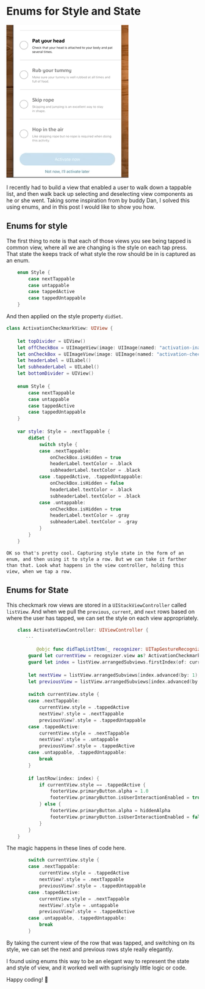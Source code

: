 # Enums for Style and State

![table](images/enums-style-state-demo.gif)

I recently had to build a view that enabled a user to walk down a tappable list, and then walk back up selecting and deselecting view components as he or she went. Taking some inspiration from by buddy Dan, I solved this using enums, and in this post I would like to show you how.

## Enums for style

The first thing to note is that each of those views you see being tapped is common view, where all we are changing is the style on each tap press. That state the keeps track of what style the row should be in is captured as an enum.

```swift
    enum Style {
        case nextTappable
        case untappable
        case tappedActive
        case tappedUntappable
    }
```

And then applied on the style property `didSet`.

```swift
class ActivationCheckmarkView: UIView {

    let topDivider = UIView()
    let offCheckBox = UIImageView(image: UIImage(named: "activation-inactive-circle"))
    let onCheckBox = UIImageView(image: UIImage(named: "activation-checkmark"))
    let headerLabel = UILabel()
    let subheaderLabel = UILabel()
    let bottomDivider = UIView()

    enum Style {
        case nextTappable
        case untappable
        case tappedActive
        case tappedUntappable
    }

    var style: Style = .nextTappable {
        didSet {
            switch style {
            case .nextTappable:
                onCheckBox.isHidden = true
                headerLabel.textColor = .black
                subheaderLabel.textColor = .black
            case .tappedActive, .tappedUntappable:
                onCheckBox.isHidden = false
                headerLabel.textColor = .black
                subheaderLabel.textColor = .black
            case .untappable:
                onCheckBox.isHidden = true
                headerLabel.textColor = .gray
                subheaderLabel.textColor = .gray
            }
        }
    }
```
    
    OK so that's pretty cool. Capturing style state in the form of an enum, and then using it to style a row. But we can take it farther than that. Look what happens in the view controller, holding this view, when we tap a row.
    
## Enums for State

This checkmark row views are stored in a `UIStackViewController` called `listView`. And when we pull the `previous`, `current`, and `next` rows based on where the user has tapped, we can set the style on each view appropriately.


```swift
    class ActivateViewController: UIViewController {
       ...
       
           @objc func didTapListItem(_ recognizer: UITapGestureRecognizer) {
        guard let currentView = recognizer.view as? ActivationCheckmarkView else { return }
        guard let index = listView.arrangedSubviews.firstIndex(of: currentView) else { return }
        
        let nextView = listView.arrangedSubviews[index.advanced(by: 1), default: nil] as? ActivationCheckmarkView
        let previousView = listView.arrangedSubviews[index.advanced(by: -1), default: nil] as? ActivationCheckmarkView

        switch currentView.style {
        case .nextTappable:
            currentView.style = .tappedActive
            nextView?.style = .nextTappable
            previousView?.style = .tappedUntappable
        case .tappedActive:
            currentView.style = .nextTappable
            nextView?.style = .untappable
            previousView?.style = .tappedActive
        case .untappable, .tappedUntappable:
            break
        }

        if lastRow(index: index) {
            if currentView.style == .tappedActive {
                footerView.primaryButton.alpha = 1.0
                footerView.primaryButton.isUserInteractionEnabled = true
            } else {
                footerView.primaryButton.alpha = hiddenAlpha
                footerView.primaryButton.isUserInteractionEnabled = false
            }
        }
    }
```

The magic happens in these lines of code here.

```swift
        switch currentView.style {
        case .nextTappable:
            currentView.style = .tappedActive
            nextView?.style = .nextTappable
            previousView?.style = .tappedUntappable
        case .tappedActive:
            currentView.style = .nextTappable
            nextView?.style = .untappable
            previousView?.style = .tappedActive
        case .untappable, .tappedUntappable:
            break
        }
```

By taking the current view of the row that was tapped, and switching on its style, we can set the next and previous rows style really elegantly.

I found using enums this way to be an elegant way to represent the state and style of view, and it worked well with suprisingly little logic or code.

Happy coding! 🤖
    
